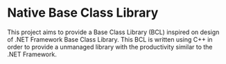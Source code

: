 Native Base Class Library
=========================

This project aims to provide a Base Class Library (BCL) inspired on design of .NET Framework Base Class Library.
This BCL is written using C++ in order to provide a unmanaged library with the productivity similar to the .NET Framework.